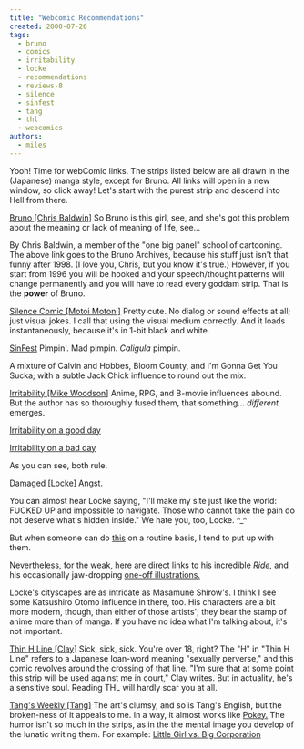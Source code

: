```yaml
---
title: "Webcomic Recommendations"
created: 2000-07-26
tags: 
  - bruno
  - comics
  - irritability
  - locke
  - recommendations
  - reviews-8
  - silence
  - sinfest
  - tang
  - thl
  - webcomics
authors: 
  - miles
---
```


Yooh! Time for webComic links. The strips listed below are all drawn in the (Japanese) manga style, except for Bruno. All links will open in a new window, so click away! Let's start with the purest strip and descend into Hell from there.

[Bruno \[Chris Baldwin\]](http://brunostrip.com/archive.html) So Bruno is this girl, see, and she's got this problem about the meaning or lack of meaning of life, see...

By Chris Baldwin, a member of the "one big panel" school of cartooning. The above link goes to the Bruno Archives, because his stuff just isn't that funny after 1998. (I love you, Chris, but you know it's true.) However, if you start from 1996 you will be hooked and your speech/thought patterns will change permanently and you will have to read every goddam strip. That is the **power** of Bruno.

[Silence Comic \[Motoi Motoni\]](http://www.geocities.co.jp/Hollywood-Kouen/4091/sindex.htm) Pretty cute. No dialog or sound effects at all; just visual jokes. I call that using the visual medium correctly. And it loads instantaneously, because it's in 1-bit black and white.

[SinFest](http://sinfest.net) Pimpin'. Mad pimpin. _Caligula_ pimpin.

A mixture of Calvin and Hobbes, Bloom County, and I'm Gonna Get You Sucka; with a subtle Jack Chick influence to round out the mix.

[Irritability \[Mike Woodson\]](http://wntapp.cc.utexas.edu/~IFQY342/comicpage/index1.html) Anime, RPG, and B-movie influences abound. But the author has so thoroughly fused them, that something... _different_ emerges.

[Irritability on a good day](http://wntapp.cc.utexas.edu/~IFQY342/comicpage/I269.gif)

[Irritability on a bad day](http://wntapp.cc.utexas.edu/~IFQY342/comicpage/I271.gif)

As you can see, both rule.

[Damaged \[Locke\]](http://damaged.anime.net) Angst.

You can almost hear Locke saying, "I'll make my site just like the world: FUCKED UP and impossible to navigate. Those who cannot take the pain do not deserve what's hidden inside." We hate you, too, Locke. ^\_^

But when someone can do [this](http://damaged.anime.net/comics/bend/bend001.gif) on a routine basis, I tend to put up with them.

Nevertheless, for the weak, here are direct links to his incredible [_Ride,_](http://damaged.anime.net/comics/ride/) and his occasionally jaw-dropping [one-off illustrations.](http://damaged.anime.net/junk.htm)

Locke's cityscapes are as intricate as Masamune Shirow's. I think I see some Katsushiro Otomo influence in there, too. His characters are a bit more modern, though, than either of those artists'; they bear the stamp of anime more than of manga. If you have no idea what I'm talking about, it's not important.

[Thin H Line \[Clay\]](http://clay.simplenet.com/thl/index.html) Sick, sick, sick. You're over 18, right? The "H" in "Thin H Line" refers to a Japanese loan-word meaning "sexually perverse," and this comic revolves around the crossing of that line. "I'm sure that at some point this strip will be used against me in court," Clay writes. But in actuality, he's a sensitive soul. Reading THL will hardly scar you at all.

[Tang's Weekly \[Tang\]](http://tang.simplenet.com/wc/wc.html) The art's clumsy, and so is Tang's English, but the broken-ness of it appeals to me. In a way, it almost works like [Pokey.](http://yellow5.com/pokey) The humor isn't so much in the strips, as in the the mental image you develop of the lunatic writing them. For example: [Little Girl vs. Big Corporation](http://tang.simplenet.com/wc/wc_archive/wc092.gif)
